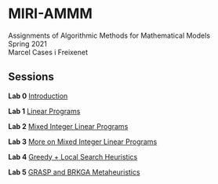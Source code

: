 # MIRI-AMMM
Assignments of Algorithmic Methods for Mathematical Models  
Spring 2021  
Marcel Cases i Freixenet  

## Sessions

**Lab 0** [Introduction](Lab0/)

**Lab 1** [Linear Programs](Lab1/)

**Lab 2** [Mixed Integer Linear Programs](Lab2/)

**Lab 3** [More on Mixed Integer Linear Programs](Lab3/)

**Lab 4** [Greedy + Local Search Heuristics](Lab4/report/ammm-lab4-report.pdf)

**Lab 5** [GRASP and BRKGA Metaheuristics](Lab5/report/ammm-lab5-report.pdf)
